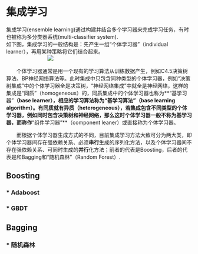 # 集成学习

集成学习(ensemble learning)通过构建并结合多个学习器来完成学习任务，有时也被称为多分类器系统(multi-classifier system).  
如下图，集成学习的一般结构是：先产生一组“个体学习器”（individual learner），再用某种策略将它们结合起来。  
&emsp;&emsp;&emsp;&emsp;&emsp;&emsp;&emsp;&emsp;<img src="http://tech-blog-pictures.oss-cn-beijing.aliyuncs.com/2017/集成学习/1.png" >  

&emsp;&emsp;个体学习器通常是用一个现有的学习算法从训练数据产生，例如C4.5决策树算法、BP神经网络算法等。此时集成中只包含同种类型的个体学习器，例如“决策树集成”中的个体学习器全是决策树，“神经网络集成”中就全是神经网络，这样的集成是“同质”（homogeneous）的，同质集成中的个体学习器也称为**“基学习器”**（base learner），相应的学习算法称为“基学习算法”（base learning algorithm）。有同质就有异质（heterogeneous），若集成包含不同类型的个体学习器，例如同时包含决策树和神经网络，那么这时个体学习器一般不称为基学习器，而称作**“组件学习器”**（component leaner）或直接称为个体学习器。   

&emsp;&emsp;而根据个体学习器生成方式的不同，目前集成学习方法大致可分为两大类，即个体学习器间存在强依赖关系、必须**串行**生成的序列化方法，以及个体学习器间不存在强依赖关系、可同时生成的**并行**化方法；前者的代表是Boosting，后者的代表是和Bagging和“随机森林”（Random Forest）.  



## Boosting

### * Adaboost

### * GBDT

## Bagging

### * 随机森林
